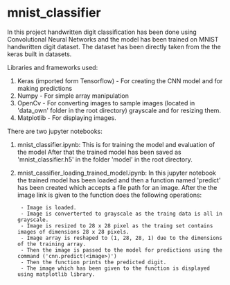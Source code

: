 # mnist_classifier
In this project handwritten digit classification has been done using Convolutional Neural Networks and the model has been trained on MNIST handwritten digit dataset.
The dataset has been directly taken from the the keras built in datasets.

Libraries and frameworks used:

1. Keras (imported form Tensorflow) - For creating the CNN model and for making predictions
2. Numpy - For simple array manipulation
3. OpenCv - For converting images to sample images (located in 'data_own' folder in the root directory) grayscale and for resizing them.
4. Matplotlib - For displaying images.

There are two jupyter notebooks:

1. mnist_classifier.ipynb:
        This is for training the model and evaluation of the model After that the trained model has been saved as 'mnist_classifier.h5' in the folder 'model' in the root directory.
  
        
2. mnist_cassifier_loading_trained_model.ipynb:
        In this jupyter notebook the trained model has been loaded and then a function named 'predict' has been created which accepts a file path for an image. After the the image link is given to the 
        function does the following operations:
        
        - Image is loaded.
        - Image is converterted to grayscale as the traing data is all in grayscale.
        - Image is resized to 28 x 28 pixel as the traing set contains images of dimensions 28 x 28 pixels.
        - Image array is reshaped to (1, 28, 28, 1) due to the dimensions of the training array.
        - Then the image is passed to the model for predictions using the command ('cnn.predict(<image>)')
        - Then the function prints the predicted digit.
        - The image which has been given to the function is displayed using matplotlib library.
        
